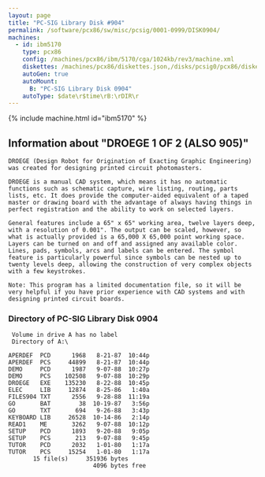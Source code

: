 ```yaml
---
layout: page
title: "PC-SIG Library Disk #904"
permalink: /software/pcx86/sw/misc/pcsig/0001-0999/DISK0904/
machines:
  - id: ibm5170
    type: pcx86
    config: /machines/pcx86/ibm/5170/cga/1024kb/rev3/machine.xml
    diskettes: /machines/pcx86/diskettes.json,/disks/pcsig0/pcx86/diskettes.json
    autoGen: true
    autoMount:
      B: "PC-SIG Library Disk 0904"
    autoType: $date\r$time\rB:\rDIR\r
---
```


{% include machine.html id="ibm5170" %}

## Information about "DROEGE 1 OF 2 (ALSO 905)"

    DROEGE (Design Robot for Origination of Exacting Graphic Engineering)
    was created for designing printed circuit photomasters.
    
    DROEGE is a manual CAD system, which means it has no automatic
    functions such as schematic capture, wire listing, routing, parts
    lists, etc. It does provide the computer-aided equivalent of a taped
    master or drawing board with the advantage of always having things in
    perfect registration and the ability to work on selected layers.
    
    General features include a 65" x 65" working area, twelve layers deep,
    with a resolution of 0.001". The output can be scaled, however, so
    what is actually provided is a 65,000 X 65,000 point working space.
    Layers can be turned on and off and assigned any available color.
    Lines, pads, symbols, arcs and labels can be entered. The symbol
    feature is particularly powerful since symbols can be nested up to
    twenty levels deep, allowing the construction of very complex objects
    with a few keystrokes.
    
    Note: This program has a limited documentation file, so it will be
    very helpful if you have prior experience with CAD systems and with
    designing printed circuit boards.

### Directory of PC-SIG Library Disk 0904

     Volume in drive A has no label
     Directory of A:\

    APERDEF  PCD      1968   8-21-87  10:44p
    APERDEF  PCS     44899   8-21-87  10:44p
    DEMO     PCD      1987   9-07-88  10:27p
    DEMO     PCS    102508   9-07-88  10:29p
    DROEGE   EXE    135230   8-22-88  10:45p
    ELEC     LIB     12874   8-25-86   1:40a
    FILES904 TXT      2556   9-28-88  11:19a
    GO       BAT        38  10-19-87   3:56p
    GO       TXT       694   9-26-88   3:43p
    KEYBOARD LIB     26528  10-14-86   2:14p
    READ1    ME       3262   9-07-88  10:12p
    SETUP    PCD      1893   9-20-88   9:05p
    SETUP    PCS       213   9-07-88   9:45p
    TUTOR    PCD      2032   1-01-80   1:17a
    TUTOR    PCS     15254   1-01-80   1:17a
           15 file(s)     351936 bytes
                            4096 bytes free
